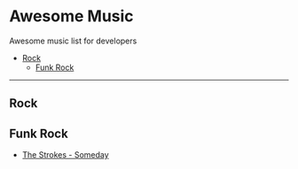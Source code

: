 # Awesome Music
Awesome music list for developers

- [Rock](#rock)
    - [Funk Rock](#funk-rock)

- - -

## Rock

## Funk Rock

* [The Strokes - Someday](#)
